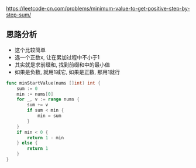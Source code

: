 https://leetcode-cn.com/problems/minimum-value-to-get-positive-step-by-step-sum/

## 思路分析
- 这个比较简单
- 选一个正数x, 让在累加过程中不小于1
- 其实就是求前缀和, 找到前缀和中的最小值
- 如果是负数, 就用1减它, 如果是正数, 那用1就行
```go
func minStartValue(nums []int) int {
    sum := 0
    min := nums[0]
    for _, v := range nums {
        sum += v
        if sum < min {
            min = sum
        }
    }
    if min < 0 {
        return 1 - min
    } else {
        return 1
    }
}
```